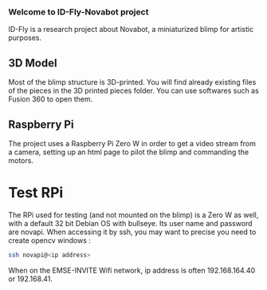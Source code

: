 ### Welcome to ID-Fly-Novabot project
ID-Fly is a research project about Novabot, a miniaturized blimp for artistic purposes. 

## 3D Model
Most of the blimp structure is 3D-printed. You will find already existing files of the pieces in the 3D printed pieces folder. You can use softwares such as Fusion 360 to open them.

## Raspberry Pi
The project uses a Raspberry Pi Zero W in order to get a video stream from a camera, setting up an html page to pilot the blimp and commanding the motors.

# Test RPi
The RPi used for testing (and not mounted on the blimp) is a Zero W as well, with a default 32 bit Debian OS with bullseye. Its user name and password are novapi. When accessing it by ssh, you may want to precise you need to create opencv windows : 
```bash
ssh novapi@<ip address>
```
When on the EMSE-INVITE Wifi network, ip address is often 192.168.164.40 or 192.168.41.

